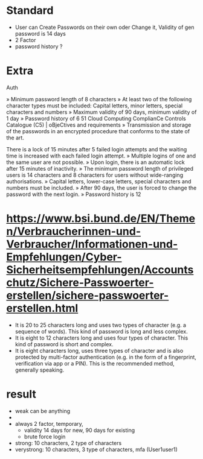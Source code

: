 # Standard
- User can Create Passwords on their own oder Change it, Validity of gen password is 14 days
- 2 Factor
- password history ?

# Extra
Auth

» Minimum password length of 8 characters
» At least two of the following character types must be included: Capital letters, minor letters, special characters and numbers
» Maximum validity of 90 days, minimum validity of 1 day
» Password history of 6 51 Cloud Computing ComplianCe Controls Catalogue (C5) | oBjeCtives and requirements
» Transmission and storage of the passwords in an encrypted procedure that conforms to the state of the art.

There is a lock of 15 minutes after 5 failed login attempts and the waiting time is increased with each failed login attempt.
» Multiple logins of one and the same user are not possible. » Upon login, there is an automatic lock after 15 minutes of inactivity.
» The minimum password length of privileged users is 14 characters and 8 characters for users without wide-ranging authorisations.
» Capital letters, lower-case letters, special characters and numbers must be included.
» After 90 days, the user is forced to change the password with the next login. » Password history is 12


# https://www.bsi.bund.de/EN/Themen/Verbraucherinnen-und-Verbraucher/Informationen-und-Empfehlungen/Cyber-Sicherheitsempfehlungen/Accountschutz/Sichere-Passwoerter-erstellen/sichere-passwoerter-erstellen.html

- It is 20 to 25 characters long and uses two types of character (e.g. a sequence of words). This kind of password is long and less complex.
- It is eight to 12 characters long and uses four types of character. This kind of password is short and complex.
- It is eight characters long, uses three types of character and is also protected by multi-factor authentication (e.g. in the form of a fingerprint, verification via app or a PIN). This is the recommended method, generally speaking.

# result
- weak can be anything
- 
- always 2 factor, temporary, 
  - validity 14 days for new, 90 days for existing
  - brute force login
- strong: 10 characters, 2 type of characters
- verystrong: 10 characters, 3 type of characters, mfa (User1user1) 